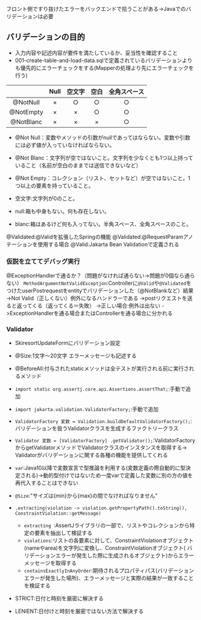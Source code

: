 フロント側ですり抜けたエラーをバックエンドで拾うことがある->Javaでのバリデーションは必要

## バリデーションの目的

- 入力内容や記述内容が要件を満たしているか、妥当性を確認すること
- 001-create-table-and-load-data.sqlで定義されているバリデーションよりも優先的にエラーチェックをする(Mapperの処理より先にエラーチェックを行う)

|           | Null | 空文字 | 空白 | 全角スペース |
|:---------:|:----:|:---:|:--:|:------:|
| @NotNull  |  ×   |  ○  | ○  |   ○    | 
| @NotEmpty |  ×   |  ×  | ○  |   ○    |
| @NotBlanc |  ×   |  ×  | ×  |   ○    |

- @Not Null：変数やメソッドの引数がnullであってはならない。変数や引数には必ず値が入っていなければならない。
- @Not Blanc：文字列が空ではないこと。文字列を少なくとも1つ以上持っていること（名前が空白のままでは送信できないなど）
- @Not Empty：コレクション（リスト、セットなど）が空ではないこと。1つ以上の要素を持っていること。

- 空文字:文字列が0のこと。
- null:箱も中身もない。何も存在しない。
- blanc:箱はあるけど何も入ってない。半角スペース、全角スペースのこと。

@Validated:@Validを拡張したSpringの機能
@Validated:@RequestParamアノテーションを使用する場合
@Valid:Jakarta Bean Validationで定義される

### 仮説を立ててデバッグ実行

@ExceptionHandlerで通るか？（問題がなければ通らない->問題が0個なら通らない）
`MethodArgumentNotValidExceptjon`:Controllerに`@Valid`や`@Validated`をつけたuserPostrequestをentityでバリデーションした（@NotBlankなど）結果
->Not Valid（正しくない）例外になるハンドラーである
->postリクエストを送ると返ってくる（返ってくる＝失敗）
->正しい場合:例外は出ない
->ExceptionHandlerを通る場合またはControllerを通る場合に分かれる

### Validator

- SkiresortUpdateFormにバリデーション設定
- @Size:1文字〜20文字 エラーメッセージも記述する
- @BeforeAll:付与されたstaticメソッドは全テストが実行される前に実行されるメソッド

- `import static org.assertj.core.api.Assertions.assertThat;`:手動で追加
- `import jakarta.validation.ValidatorFactory;`:手動で追加
- `ValidatorFactory 変数 = Validation.buildDefaultValidatorFactory();`:バリデーションを扱うValidatorクラスを生成するファクトリークラス
- `Validator 変数 = [ValidatorFactory] .getValidator();`:ValidatorFactoryからgetValidatorメソッドでValidatorクラスのインスタンスを取得する->
  Validatorがバリデーションに関する各種の機能を提供してくれる

- `var`:Java10以降で変数宣言で型推論を利用する(変数定義の際自動的に型決定される)->動的型付けではないため一度varで定義した変数に別の方の値を再代入することはできない

- `@Size`:"サイズは{min}から{max}の間でなければなりません"
- `.extracting(violation -> violation.getPropertyPath().toString(), ConstraintViolation::getMessage)`
    - `extracting `:AssertJライブラリの一部で、リストやコレクションから特定の要素を抽出して検証する
    - `violations`:リストの各要素に対して、ConstraintViolationオブジェクト(nameやarea)を文字列に変換し、ConstraintViolationオブジェクト(
      バリデーションエラーが発生した際に生成されるオブジェクト)からエラーメッセージを取得する
    - `containsExactlyInAnyOrder`:期待されるプロパティパス(バリデーションエラーが発生した場所)、エラーメッセージと実際の結果が一致することを検証する

- STRICT:日付と時刻を厳密に解決する
- LENIENT:日付けと時刻を厳密ではない方法で解決する
